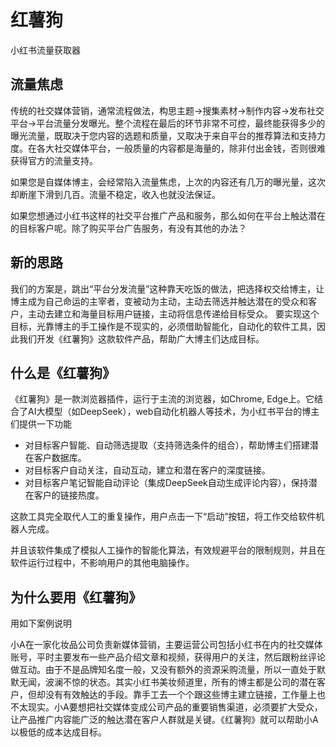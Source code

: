 # 红薯狗
小红书流量获取器

## 流量焦虑
传统的社交媒体营销，通常流程做法，构思主题->搜集素材->制作内容->发布社交平台->平台流量分发曝光。整个流程在最后的环节非常不可控，最终能获得多少的曝光流量，既取决于您内容的选题和质量，又取决于来自平台的推荐算法和支持力度。在各大社交媒体平台，一般质量的内容都是海量的，除非付出金钱，否则很难获得官方的流量支持。

如果您是自媒体博主，会经常陷入流量焦虑，上次的内容还有几万的曝光量，这次却断崖下滑到几百。流量不稳定，收入也就没法保证。

如果您想通过小红书这样的社交平台推广产品和服务，那么如何在平台上触达潜在的目标客户呢。除了购买平台广告服务，有没有其他的办法？

## 新的思路
我们的方案是，跳出“平台分发流量”这种靠天吃饭的做法，把选择权交给博主，让博主成为自己命运的主宰者，变被动为主动，主动去筛选并触达潜在的受众和客户，主动去建立和海量目标用户链接，主动将信息传递给目标受众。
要实现这个目标，光靠博主的手工操作是不现实的，必须借助智能化，自动化的软件工具，因此我们开发《红薯狗》这款软件产品，帮助广大博主们达成目标。

## 什么是《红薯狗》
《红薯狗》是一款浏览器插件，运行于主流的浏览器，如Chrome, Edge上。它结合了AI大模型（如DeepSeek），web自动化机器人等技术，为小红书平台的博主们提供一下功能

- 对目标客户智能、自动筛选提取（支持筛选条件的组合），帮助博主们搭建潜在客户数据库。
- 对目标客户自动关注，自动互动，建立和潜在客户的深度链接。
- 对目标客户笔记智能自动评论（集成DeepSeek自动生成评论内容），保持潜在客户的链接热度。

这款工具完全取代人工的重复操作，用户点击一下“启动”按钮，将工作交给软件机器人完成。

并且该软件集成了模拟人工操作的智能化算法，有效规避平台的限制规则，并且在软件运行过程中，不影响用户的其他电脑操作。

## 为什么要用《红薯狗》
用如下案例说明

小A在一家化妆品公司负责新媒体营销，主要运营公司包括小红书在内的社交媒体账号，平时主要发布一些产品介绍文章和视频，获得用户的关注，然后跟粉丝评论做互动。由于不是品牌知名度一般，又没有额外的资源采购流量，所以一直处于默默无闻，波澜不惊的状态。其实小红书美妆频道里，所有的博主都是公司的潜在客户，但却没有有效触达的手段。靠手工去一个个跟这些博主建立链接，工作量上也不太现实。小A要想把社交媒体变成公司产品的重要销售渠道，必须要扩大受众，让产品推广内容能广泛的触达潜在客户人群就是关键。《红薯狗》就可以帮助小A以极低的成本达成目标。

